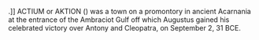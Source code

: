 .]] ACTIUM or AKTION () was a town on a promontory in ancient Acarnania at the entrance of the Ambraciot Gulf off which Augustus gained his celebrated victory over Antony and Cleopatra, on September 2, 31 BCE.
